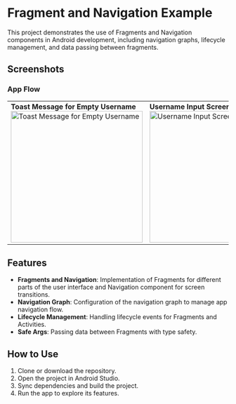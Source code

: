# Fragment and Navigation Example

This project demonstrates the use of Fragments and Navigation components in Android development, including navigation graphs, lifecycle management, and data passing between fragments.

## Screenshots

### App Flow

<table>
  <tr>
    <td>
      <strong>Toast Message for Empty Username</strong><br>
      <img src="https://github.com/user-attachments/assets/d0961e87-9708-4088-92ba-72a8080e13ca" alt="Toast Message for Empty Username" width="300"/>
    </td>
    <td>
      <strong>Username Input Screen</strong><br>
      <img src="https://github.com/user-attachments/assets/1914d465-3b6c-4599-81b6-de49e23b2aa1" alt="Username Input Screen" width="300"/>
    </td>
    <td>
      <strong>Second Fragment</strong><br>
      <img src="https://github.com/user-attachments/assets/f77fe490-6b49-404d-854c-aa0696367cee" alt="Second Fragment" width="300"/>
    </td>
  </tr>
</table>

## Features

- **Fragments and Navigation**: Implementation of Fragments for different parts of the user interface and Navigation component for screen transitions.
- **Navigation Graph**: Configuration of the navigation graph to manage app navigation flow.
- **Lifecycle Management**: Handling lifecycle events for Fragments and Activities.
- **Safe Args**: Passing data between Fragments with type safety.

## How to Use

1. Clone or download the repository.
2. Open the project in Android Studio.
3. Sync dependencies and build the project.
4. Run the app to explore its features.
